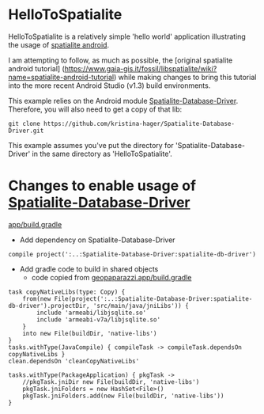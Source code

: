 # HelloToSpatialite

HelloToSpatialite is a relatively simple 'hello world' application illustrating the usage of [spatialite android](https://www.gaia-gis.it/fossil/libspatialite/wiki?name=splite-android).

I am attempting to follow, as much as possible, the [original spatialite android tutorial] (https://www.gaia-gis.it/fossil/libspatialite/wiki?name=spatialite-android-tutorial)
while making changes to bring this tutorial into the more recent Android Studio (v1.3) build environments.

This example relies on the Android module [Spatialite-Database-Driver](https://github.com/kristina-hager/Spatialite-Database-Driver).
Therefore, you will also need to get a copy of that lib:

`git clone https://github.com/kristina-hager/Spatialite-Database-Driver.git`

This example assumes you've put the directory for 'Spatialite-Database-Driver' in the same directory as 'HelloToSpatialite'.

# Changes to enable usage of [Spatialite-Database-Driver](https://github.com/kristina-hager/Spatialite-Database-Driver)

[app/build.gradle](https://github.com/kristina-hager/HelloToSpatialite/blob/master/app/build.gradle)
- Add dependency on Spatialite-Database-Driver

`compile project(':..:Spatialite-Database-Driver:spatialite-db-driver')`

- Add gradle code to build in shared objects
  -  code copied from  [geopaparazzi.app/build.gradle](https://github.com/geopaparazzi/geopaparazzi/blob/master/geopaparazzi.app/build.gradle)

```
task copyNativeLibs(type: Copy) {
    from(new File(project(':..:Spatialite-Database-Driver:spatialite-db-driver').projectDir, 'src/main/java/jniLibs')) {
        include 'armeabi/libjsqlite.so'
        include 'armeabi-v7a/libjsqlite.so'
    }
    into new File(buildDir, 'native-libs')
}
tasks.withType(JavaCompile) { compileTask -> compileTask.dependsOn copyNativeLibs }
clean.dependsOn 'cleanCopyNativeLibs'

tasks.withType(PackageApplication) { pkgTask ->
    //pkgTask.jniDir new File(buildDir, 'native-libs')
    pkgTask.jniFolders = new HashSet<File>()
    pkgTask.jniFolders.add(new File(buildDir, 'native-libs'))
}
```
